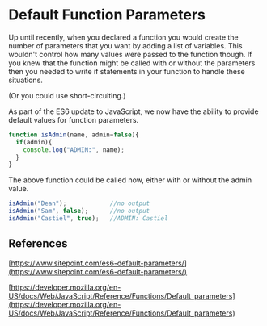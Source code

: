 # Default Function Parameters

Up until recently, when you declared a function you would create the number of parameters that you want by adding a list of variables. This wouldn't control how many values were passed to the function though. If you knew that the function might be called with or without the parameters then you needed to write if statements in your function to handle these situations.

(Or you could use short-circuiting.)

As part of the ES6 update to JavaScript, we now have the ability to provide default values for function parameters.

```js
function isAdmin(name, admin=false){
  if(admin){
    console.log("ADMIN:", name);
  }
}
```

The above function could be called now, either with or without the admin value.

```js
isAdmin("Dean");            //no output
isAdmin("Sam", false);      //no output
isAdmin("Castiel", true);   //ADMIN: Castiel
``` 

<YouTube
  title="Function default params"
  url="https://www.youtube.com/embed/cN0Yg58Cjx8"
/>

## References

[https://www.sitepoint.com/es6-default-parameters/](https://www.sitepoint.com/es6-default-parameters/)

[https://developer.mozilla.org/en-US/docs/Web/JavaScript/Reference/Functions/Default_parameters](https://developer.mozilla.org/en-US/docs/Web/JavaScript/Reference/Functions/Default_parameters)
